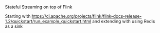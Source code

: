 Stateful Streaming on top of Flink

Starting with https://ci.apache.org/projects/flink/flink-docs-release-1.2/quickstart/run_example_quickstart.html and extending with using Redis as a sink